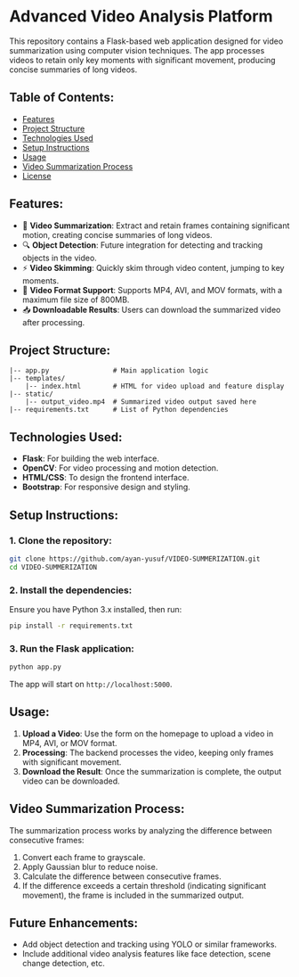 
# Advanced Video Analysis Platform

This repository contains a Flask-based web application designed for video summarization using computer vision techniques. The app processes videos to retain only key moments with significant movement, producing concise summaries of long videos.

## Table of Contents:
- [Features](#features)
- [Project Structure](#project-structure)
- [Technologies Used](#technologies-used)
- [Setup Instructions](#setup-instructions)
- [Usage](#usage)
- [Video Summarization Process](#video-summarization-process)
- [License](#license)

## Features:
- 🎥 **Video Summarization**: Extract and retain frames containing significant motion, creating concise summaries of long videos.
- 🔍 **Object Detection**: Future integration for detecting and tracking objects in the video.
- ⚡ **Video Skimming**: Quickly skim through video content, jumping to key moments.
- 📂 **Video Format Support**: Supports MP4, AVI, and MOV formats, with a maximum file size of 800MB.
- 📥 **Downloadable Results**: Users can download the summarized video after processing.

## Project Structure:
```
|-- app.py                # Main application logic
|-- templates/
    |-- index.html        # HTML for video upload and feature display
|-- static/
    |-- output_video.mp4  # Summarized video output saved here
|-- requirements.txt      # List of Python dependencies
```

## Technologies Used:
- **Flask**: For building the web interface.
- **OpenCV**: For video processing and motion detection.
- **HTML/CSS**: To design the frontend interface.
- **Bootstrap**: For responsive design and styling.

## Setup Instructions:

### 1. Clone the repository:
```bash
git clone https://github.com/ayan-yusuf/VIDEO-SUMMERIZATION.git
cd VIDEO-SUMMERIZATION
```

### 2. Install the dependencies:
Ensure you have Python 3.x installed, then run:
```bash
pip install -r requirements.txt
```

### 3. Run the Flask application:
```bash
python app.py
```
The app will start on `http://localhost:5000`.

## Usage:

1. **Upload a Video**: Use the form on the homepage to upload a video in MP4, AVI, or MOV format.
2. **Processing**: The backend processes the video, keeping only frames with significant movement.
3. **Download the Result**: Once the summarization is complete, the output video can be downloaded.

## Video Summarization Process:

The summarization process works by analyzing the difference between consecutive frames:
1. Convert each frame to grayscale.
2. Apply Gaussian blur to reduce noise.
3. Calculate the difference between consecutive frames.
4. If the difference exceeds a certain threshold (indicating significant movement), the frame is included in the summarized output.

## Future Enhancements:
- Add object detection and tracking using YOLO or similar frameworks.
- Include additional video analysis features like face detection, scene change detection, etc.

